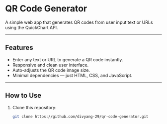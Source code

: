 # QR Code Generator

A simple web app that generates QR codes from user input text or URLs using the QuickChart API.

---

## Features

- Enter any text or URL to generate a QR code instantly.
- Responsive and clean user interface.
- Auto-adjusts the QR code image size.
- Minimal dependencies — just HTML, CSS, and JavaScript.

---

## How to Use

1. Clone this repository:
   ```bash
   git clone https://github.com/divyang-29/qr-code-generator.git
